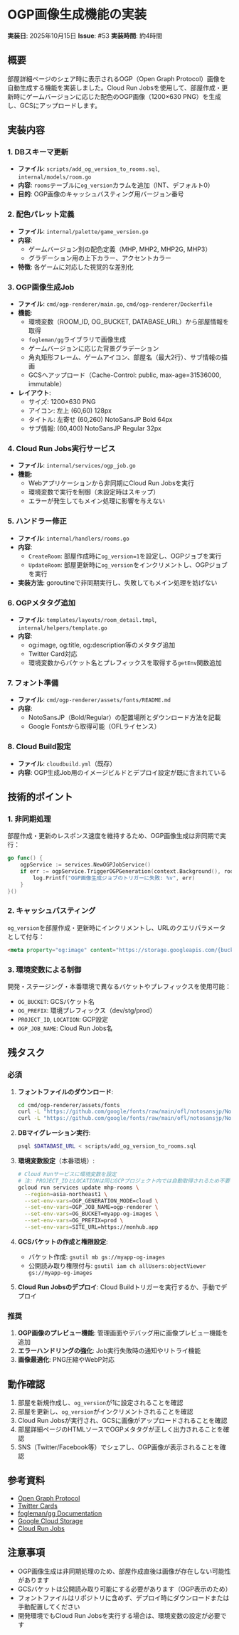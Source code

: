 # OGP画像生成機能の実装

**実装日**: 2025年10月15日
**Issue**: #53
**実装時間**: 約4時間

## 概要

部屋詳細ページのシェア時に表示されるOGP（Open Graph Protocol）画像を自動生成する機能を実装しました。Cloud Run Jobsを使用して、部屋作成・更新時にゲームバージョンに応じた配色のOGP画像（1200×630 PNG）を生成し、GCSにアップロードします。

## 実装内容

### 1. DBスキーマ更新

- **ファイル**: `scripts/add_og_version_to_rooms.sql`, `internal/models/room.go`
- **内容**: `rooms`テーブルに`og_version`カラムを追加（INT、デフォルト0）
- **目的**: OGP画像のキャッシュバスティング用バージョン番号

### 2. 配色パレット定義

- **ファイル**: `internal/palette/game_version.go`
- **内容**:
  - ゲームバージョン別の配色定義（MHP, MHP2, MHP2G, MHP3）
  - グラデーション用の上下カラー、アクセントカラー
- **特徴**: 各ゲームに対応した視覚的な差別化

### 3. OGP画像生成Job

- **ファイル**: `cmd/ogp-renderer/main.go`, `cmd/ogp-renderer/Dockerfile`
- **機能**:
  - 環境変数（ROOM_ID, OG_BUCKET, DATABASE_URL）から部屋情報を取得
  - `fogleman/gg`ライブラリで画像生成
  - ゲームバージョンに応じた背景グラデーション
  - 角丸矩形フレーム、ゲームアイコン、部屋名（最大2行）、サブ情報の描画
  - GCSへアップロード（Cache-Control: public, max-age=31536000, immutable）
- **レイアウト**:
  - サイズ: 1200×630 PNG
  - アイコン: 左上 (60,60) 128px
  - タイトル: 左寄せ (60,260) NotoSansJP Bold 64px
  - サブ情報: (60,400) NotoSansJP Regular 32px

### 4. Cloud Run Jobs実行サービス

- **ファイル**: `internal/services/ogp_job.go`
- **機能**:
  - Webアプリケーションから非同期にCloud Run Jobsを実行
  - 環境変数で実行を制御（未設定時はスキップ）
  - エラーが発生してもメイン処理に影響を与えない

### 5. ハンドラー修正

- **ファイル**: `internal/handlers/rooms.go`
- **内容**:
  - `CreateRoom`: 部屋作成時に`og_version=1`を設定し、OGPジョブを実行
  - `UpdateRoom`: 部屋更新時に`og_version`をインクリメントし、OGPジョブを実行
- **実装方法**: goroutineで非同期実行し、失敗してもメイン処理を妨げない

### 6. OGPメタタグ追加

- **ファイル**: `templates/layouts/room_detail.tmpl`, `internal/helpers/template.go`
- **内容**:
  - og:image, og:title, og:description等のメタタグ追加
  - Twitter Card対応
  - 環境変数からバケット名とプレフィックスを取得する`getEnv`関数追加

### 7. フォント準備

- **ファイル**: `cmd/ogp-renderer/assets/fonts/README.md`
- **内容**:
  - NotoSansJP（Bold/Regular）の配置場所とダウンロード方法を記載
  - Google Fontsから取得可能（OFLライセンス）

### 8. Cloud Build設定

- **ファイル**: `cloudbuild.yml`（既存）
- **内容**: OGP生成Job用のイメージビルドとデプロイ設定が既に含まれている

## 技術的ポイント

### 1. 非同期処理

部屋作成・更新のレスポンス速度を維持するため、OGP画像生成は非同期で実行：

```go
go func() {
    ogpService := services.NewOGPJobService()
    if err := ogpService.TriggerOGPGeneration(context.Background(), room.ID); err != nil {
        log.Printf("OGP画像生成ジョブのトリガーに失敗: %v", err)
    }
}()
```

### 2. キャッシュバスティング

`og_version`を部屋作成・更新時にインクリメントし、URLのクエリパラメータとして付与：

```html
<meta property="og:image" content="https://storage.googleapis.com/{bucket}/og/{env}/rooms/{id}.png?v={og_version}">
```

### 3. 環境変数による制御

開発・ステージング・本番環境で異なるバケットやプレフィックスを使用可能：

- `OG_BUCKET`: GCSバケット名
- `OG_PREFIX`: 環境プレフィックス（dev/stg/prod）
- `PROJECT_ID`, `LOCATION`: GCP設定
- `OGP_JOB_NAME`: Cloud Run Jobs名

## 残タスク

### 必須

1. **フォントファイルのダウンロード**:
   ```bash
   cd cmd/ogp-renderer/assets/fonts
   curl -L "https://github.com/google/fonts/raw/main/ofl/notosansjp/NotoSansJP-Bold.ttf" -o NotoSansJP-Bold.ttf
   curl -L "https://github.com/google/fonts/raw/main/ofl/notosansjp/NotoSansJP-Regular.ttf" -o NotoSansJP-Regular.ttf
   ```

2. **DBマイグレーション実行**:
   ```bash
   psql $DATABASE_URL < scripts/add_og_version_to_rooms.sql
   ```

3. **環境変数設定**（本番環境）:
   ```bash
   # Cloud Runサービスに環境変数を設定
   # 注: PROJECT_IDとLOCATIONは同じGCPプロジェクト内では自動取得されるため不要
   gcloud run services update mhp-rooms \
     --region=asia-northeast1 \
     --set-env-vars=OGP_GENERATION_MODE=cloud \
     --set-env-vars=OGP_JOB_NAME=ogp-renderer \
     --set-env-vars=OG_BUCKET=myapp-og-images \
     --set-env-vars=OG_PREFIX=prod \
     --set-env-vars=SITE_URL=https://monhub.app
   ```

4. **GCSバケットの作成と権限設定**:
   - バケット作成: `gsutil mb gs://myapp-og-images`
   - 公開読み取り権限付与: `gsutil iam ch allUsers:objectViewer gs://myapp-og-images`

5. **Cloud Run Jobsのデプロイ**:
   Cloud Buildトリガーを実行するか、手動でデプロイ

### 推奨

1. **OGP画像のプレビュー機能**: 管理画面やデバッグ用に画像プレビュー機能を追加
2. **エラーハンドリングの強化**: Job実行失敗時の通知やリトライ機能
3. **画像最適化**: PNG圧縮やWebP対応

## 動作確認

1. 部屋を新規作成し、`og_version`が1に設定されることを確認
2. 部屋を更新し、`og_version`がインクリメントされることを確認
3. Cloud Run Jobsが実行され、GCSに画像がアップロードされることを確認
4. 部屋詳細ページのHTMLソースでOGPメタタグが正しく出力されることを確認
5. SNS（Twitter/Facebook等）でシェアし、OGP画像が表示されることを確認

## 参考資料

- [Open Graph Protocol](https://ogp.me/)
- [Twitter Cards](https://developer.twitter.com/en/docs/twitter-for-websites/cards/overview/abouts-cards)
- [fogleman/gg Documentation](https://github.com/fogleman/gg)
- [Google Cloud Storage](https://cloud.google.com/storage/docs)
- [Cloud Run Jobs](https://cloud.google.com/run/docs/create-jobs)

## 注意事項

- OGP画像生成は非同期処理のため、部屋作成直後は画像が存在しない可能性があります
- GCSバケットは公開読み取り可能にする必要があります（OGP表示のため）
- フォントファイルはリポジトリに含めず、デプロイ時にダウンロードまたは手動配置してください
- 開発環境でもCloud Run Jobsを実行する場合は、環境変数の設定が必要です
